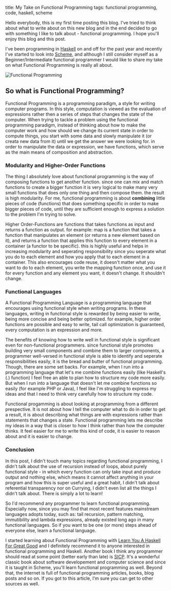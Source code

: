 title: My Take on Functional Programming
tags: functional programming, code, haskell, scheme

Hello everybody, this is my first time posting this blog. I've tried to think about what to write about on this new blog and in the end decided to go with something I like to talk about - functional programming. I hope you'll enjoy this blog and this post.

I've been programming in [Haskell][1] on and off for the past year and recently I've started to look into [Scheme][4], 
and although I still consider myself as a Beginner/Intermediate functional programmer I would like to share my take on what Functional Programming is really all about.

![Functional Programming][funcimg]

## So what is Functional Programming?
Functional Programming is a programming paradigm, a style for writing computer programs. In this style, computation is viewed as the evaluation of expressions rather then a series of steps that changes the state of the computer. 
When trying to tackle a problem using the functional programming paradigm, instead of thinking about how to make the computer work and how should we change its current state in order to compute things, you start with some data and slowly manipulate it (or creata new data from it) until we get the answer we were looking for. in order to manipulate the data or expression, we have functions, which serve as the main means of composition and abstraction.

### Modularity and Higher-Order Functions
The thing I absolutely love about functional programming is the way of composing functions to get another function. since one can mix and match functions to create a bigger function it is very logical to make many very small functions that does only one thing and then compose them. the result is high modularity. For me, functional programming is about __combining__ little pieces of code (functions) that does something specific in order to make bigger pieces of code, until they are sufficient enough to express a solution to the problem I'm trying to solve.

Higher Order-Functions are functions that takes functions as input and returns a function as output. for example: map is a function that takes a function that manipulates an element (or returns a new element based on it), and returns a function that applies this function to every element in a container (a functor to be specific). this is highly useful and helps in increasing modularity and seperating responsibility since you seperate what you do to each element and how you apply that to each element in a container. This also encourages code reuse, it doesn't matter what you want to do to each element, you write the mapping function once, and use it for every function and any element you want, it doesn't change. It shouldn't change.


### Functional Languages
A Functional Programming Language is a programming language that encourages using functional style when writing programs. In these languages, writing in functional style is rewarded by being easier to write, being more concise and being better optimized. for example, higher order functions are possible and easy to write, tail call optimization is guaranteed, every computation is an expression and more.

The benefits of knowing how to write well in functional style is significant even for non-functional programmers. since functional style promotes building very small components and combine them to larger components, a programmer well-versed in functional style is able to identify and seperate responsibilities easily, it is the bread and butter of functional programming. Though, there are some set backs. For example, when I run into a programming language that let's me combine functions easily (like Haskell's (.) function) I feel free an able to plan how to structure my code more easily. But when I run into a language that doesn't let me combine functions so easily (for example PHP or Java), I feel like I'm struggling to express my ideas and that I need to think very carefully how to structure my code.


Functional progamming is about looking at programming from a different prespective. It is not about how I tell the computer what to do in order to get a result, it is about describing what things are with expressions rather than statements that changes a state. Functional programming lets me describe my ideas in a way that is closer to how I think rather than how the computer thinks. It feel easier for me to write this kind of code, it is easier to reason about and it is easier to change. 

### Conclusion

In this post, I didn't touch many topics regarding functional programming, I didn't talk about the use of recursion instead of loops, about purely functional style - in which every function can only take input and produce output and nothing else, which means it cannot affect anything in your program and how this is super useful and a great habit, I didn't talk about referential transparency nor on Currying, I didn't even list all the things I didn't talk about. There is simply a lot to learn!

So I'd recommend any programmer to learn functional programming. Especially now, since you may find that most recent features mainstream languages adopts today, such as: tail recursion, pattern matching, immutibility and lambda expressions, already existed long ago in many functional languages. So if you want to be one (or more) steps ahead of everyone else, learn a functional language.

I started learning about Functional Programming with [Learn You A Haskell For Great Good][3] and I definitely recommend it to anyone interested in functional programming and Haskell. Another book I think any programmer should read at some point (better early than late) is [SICP][2]. It's a wonderful classic book about software developement and computer science and since it is taught in Scheme, you'll learn functional programming as well. Beyond that, the internet is full of functional programming articles, books, blog posts and so on. If you got to this article, I'm sure you can get to other sources as well.




[1]: http://haskell.org
[2]: http://mitpress.mit.edu/sicp/
[3]: http://learnyouahaskell.com/
[4]: http://www.schemers.org/
[funcimg]: images/funcprog.png
